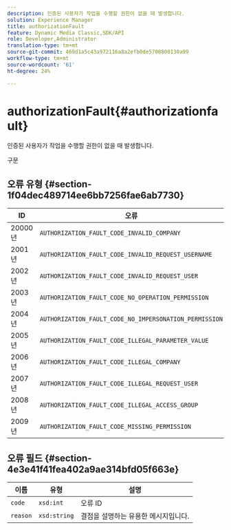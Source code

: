 ```yaml
---
description: 인증된 사용자가 작업을 수행할 권한이 없을 때 발생합니다.
solution: Experience Manager
title: authorizationFault
feature: Dynamic Media Classic,SDK/API
role: Developer,Administrator
translation-type: tm+mt
source-git-commit: 469d1a5c43a972116a8a2efb0de5708800130a99
workflow-type: tm+mt
source-wordcount: '61'
ht-degree: 24%

---
```



# authorizationFault{#authorizationfault}

인증된 사용자가 작업을 수행할 권한이 없을 때 발생합니다.

구문

## 오류 유형 {#section-1f04dec489714ee6bb7256fae6ab7730}

| ID | 오류 |
|---|---|
| 20000년 | `AUTHORIZATION_FAULT_CODE_INVALID_COMPANY` |
| 2001년 | `AUTHORIZATION_FAULT_CODE_INVALID_REQUEST_USERNAME` |
| 2002년 | `AUTHORIZATION_FAULT_CODE_INVALID_REQUEST_USER` |
| 2003년 | `AUTHORIZATION_FAULT_CODE_NO_OPERATION_PERMISSION` |
| 2004년 | `AUTHORIZATION_FAULT_CODE_NO_IMPERSONATION_PERMISSION` |
| 2005년 | `AUTHORIZATION_FAULT_CODE_ILLEGAL_PARAMETER_VALUE` |
| 2006년 | `AUTHORIZATION_FAULT_CODE_ILLEGAL_COMPANY` |
| 2007년 | `AUTHORIZATION_FAULT_CODE_ILLEGAL_REQUEST_USER` |
| 2008년 | `AUTHORIZATION_FAULT_CODE_ILLEGAL_ACCESS_GROUP` |
| 2009년 | `AUTHORIZATION_FAULT_CODE_MISSING_PERMISSION` |

## 오류 필드 {#section-4e3e41f41fea402a9ae314bfd05f663e}

| 이름 | 유형 | 설명 |
|---|---|---|
| `code` | `xsd:int` | 오류 ID |
| `reason` | `xsd:string` | 결점을 설명하는 유용한 메시지입니다. |

